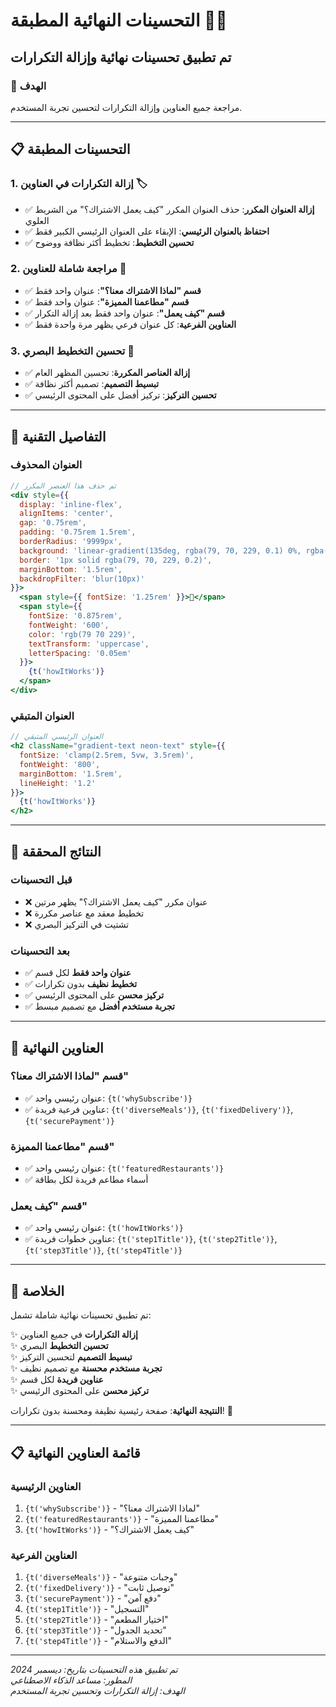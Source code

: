 # التحسينات النهائية المطبقة 🎨✨

## تم تطبيق تحسينات نهائية وإزالة التكرارات

### 🎯 الهدف
مراجعة جميع العناوين وإزالة التكرارات لتحسين تجربة المستخدم.

---

## 📋 التحسينات المطبقة

### 1. إزالة التكرارات في العناوين 🏷️
- ✅ **إزالة العنوان المكرر**: حذف العنوان المكرر "كيف يعمل الاشتراك؟" من الشريط العلوي
- ✅ **احتفاظ بالعنوان الرئيسي**: الإبقاء على العنوان الرئيسي الكبير فقط
- ✅ **تحسين التخطيط**: تخطيط أكثر نظافة ووضوح

### 2. مراجعة شاملة للعناوين 📝
- ✅ **قسم "لماذا الاشتراك معنا؟"**: عنوان واحد فقط
- ✅ **قسم "مطاعمنا المميزة"**: عنوان واحد فقط
- ✅ **قسم "كيف يعمل"**: عنوان واحد فقط بعد إزالة التكرار
- ✅ **العناوين الفرعية**: كل عنوان فرعي يظهر مرة واحدة فقط

### 3. تحسين التخطيط البصري 🎨
- ✅ **إزالة العناصر المكررة**: تحسين المظهر العام
- ✅ **تبسيط التصميم**: تصميم أكثر نظافة
- ✅ **تحسين التركيز**: تركيز أفضل على المحتوى الرئيسي

---

## 🎨 التفاصيل التقنية

### العنوان المحذوف
```jsx
// تم حذف هذا العنصر المكرر
<div style={{
  display: 'inline-flex',
  alignItems: 'center',
  gap: '0.75rem',
  padding: '0.75rem 1.5rem',
  borderRadius: '9999px',
  background: 'linear-gradient(135deg, rgba(79, 70, 229, 0.1) 0%, rgba(139, 92, 246, 0.1) 100%)',
  border: '1px solid rgba(79, 70, 229, 0.2)',
  marginBottom: '1.5rem',
  backdropFilter: 'blur(10px)'
}}>
  <span style={{ fontSize: '1.25rem' }}>🚀</span>
  <span style={{ 
    fontSize: '0.875rem', 
    fontWeight: '600', 
    color: 'rgb(79 70 229)',
    textTransform: 'uppercase',
    letterSpacing: '0.05em'
  }}>
    {t('howItWorks')}
  </span>
</div>
```

### العنوان المتبقي
```jsx
// العنوان الرئيسي المتبقي
<h2 className="gradient-text neon-text" style={{ 
  fontSize: 'clamp(2.5rem, 5vw, 3.5rem)', 
  fontWeight: '800', 
  marginBottom: '1.5rem',
  lineHeight: '1.2'
}}>
  {t('howItWorks')}
</h2>
```

---

## 🚀 النتائج المحققة

### قبل التحسينات
- ❌ عنوان مكرر "كيف يعمل الاشتراك؟" يظهر مرتين
- ❌ تخطيط معقد مع عناصر مكررة
- ❌ تشتيت في التركيز البصري

### بعد التحسينات
- ✅ **عنوان واحد فقط** لكل قسم
- ✅ **تخطيط نظيف** بدون تكرارات
- ✅ **تركيز محسن** على المحتوى الرئيسي
- ✅ **تجربة مستخدم أفضل** مع تصميم مبسط

---

## 🎯 العناوين النهائية

### قسم "لماذا الاشتراك معنا؟"
- ✅ عنوان رئيسي واحد: `{t('whySubscribe')}`
- ✅ عناوين فرعية فريدة: `{t('diverseMeals')}`, `{t('fixedDelivery')}`, `{t('securePayment')}`

### قسم "مطاعمنا المميزة"
- ✅ عنوان رئيسي واحد: `{t('featuredRestaurants')}`
- ✅ أسماء مطاعم فريدة لكل بطاقة

### قسم "كيف يعمل"
- ✅ عنوان رئيسي واحد: `{t('howItWorks')}`
- ✅ عناوين خطوات فريدة: `{t('step1Title')}`, `{t('step2Title')}`, `{t('step3Title')}`, `{t('step4Title')}`

---

## 🎉 الخلاصة

تم تطبيق تحسينات نهائية شاملة تشمل:

✨ **إزالة التكرارات** في جميع العناوين  
✨ **تحسين التخطيط** البصري  
✨ **تبسيط التصميم** لتحسين التركيز  
✨ **تجربة مستخدم محسنة** مع تصميم نظيف  
✨ **عناوين فريدة** لكل قسم  
✨ **تركيز محسن** على المحتوى الرئيسي  

**النتيجة النهائية**: صفحة رئيسية نظيفة ومحسنة بدون تكرارات! 🎊

---

## 📋 قائمة العناوين النهائية

### العناوين الرئيسية
1. `{t('whySubscribe')}` - "لماذا الاشتراك معنا؟"
2. `{t('featuredRestaurants')}` - "مطاعمنا المميزة"
3. `{t('howItWorks')}` - "كيف يعمل الاشتراك؟"

### العناوين الفرعية
1. `{t('diverseMeals')}` - "وجبات متنوعة"
2. `{t('fixedDelivery')}` - "توصيل ثابت"
3. `{t('securePayment')}` - "دفع آمن"
4. `{t('step1Title')}` - "التسجيل"
5. `{t('step2Title')}` - "اختيار المطعم"
6. `{t('step3Title')}` - "تحديد الجدول"
7. `{t('step4Title')}` - "الدفع والاستلام"

---

*تم تطبيق هذه التحسينات بتاريخ: ديسمبر 2024*  
*المطور: مساعد الذكاء الاصطناعي*  
*الهدف: إزالة التكرارات وتحسين تجربة المستخدم*
